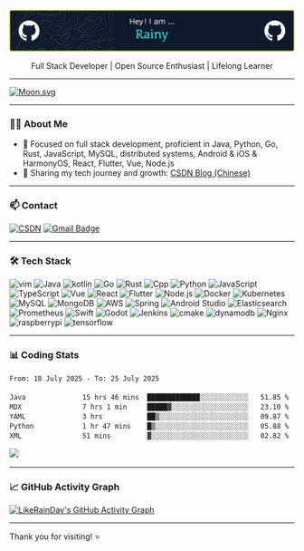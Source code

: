 ![](pic/github-header-image.png)

<p align="center">
  Full Stack Developer | Open Source Enthusiast | Lifelong Learner
</p>

---

[![Moon.svg](https://moon-svg.minung.dev/moon.svg?theme=basic)](https://moon-svg.minung.dev)

---

### 🧑‍💻 About Me

- 💼 Focused on full stack development, proficient in Java, Python, Go, Rust, JavaScript, MySQL, distributed systems, Android & iOS & HarmonyOS, React, Flutter, Vue, Node.js
- 📝 Sharing my tech journey and growth: [CSDN Blog (Chinese)](https://blog.csdn.net/qq_15807167)

---

### 📫 Contact

[![CSDN](https://img.shields.io/badge/-CSDN-c14438?style=flat-square&logo=c&logoColor=white)](https://blog.csdn.net/qq_15807167)
[![Gmail Badge](https://img.shields.io/badge/-Gmail-c14438?style=flat-square&logo=Gmail&logoColor=white&link=mailto:houshuai0816@gmail.com)](mailto:houshuai0816@gmail.com)

<!-- Add more social links if needed -->

---

### 🛠 Tech Stack

<p align="left">
  <img src="https://skillicons.dev/icons?i=vim" alt="vim" width="48" height="48" />
  <img src="https://techstack-generator.vercel.app/java-icon.svg" alt="Java" width="48" height="48" />
  <img src="https://skillicons.dev/icons?i=kotlin" alt="kotlin" width="48" height="48" />
  <img src="https://skillicons.dev/icons?i=go" alt="Go" width="48" height="48" />
  <img src="https://skillicons.dev/icons?i=rust" alt="Rust" width="48" height="48" />
  <img src="https://skillicons.dev/icons?i=cpp" alt="Cpp" width="48" height="48" />
  <img src="https://techstack-generator.vercel.app/python-icon.svg" alt="Python" width="48" height="48" />
  <img src="https://techstack-generator.vercel.app/js-icon.svg" alt="JavaScript" width="48" height="48" />
  <img src="https://techstack-generator.vercel.app/ts-icon.svg" alt="TypeScript" width="48" height="48" />
  <img src="https://skillicons.dev/icons?i=vue" alt="Vue" width="48" height="48" />
  <img src="https://techstack-generator.vercel.app/react-icon.svg" alt="React" width="48" height="48" />
  <img src="https://skillicons.dev/icons?i=flutter" alt="Flutter" width="48" height="48" />
  <img src="https://skillicons.dev/icons?i=nodejs" alt="Node.js" width="48" height="48" />
  <img src="https://techstack-generator.vercel.app/docker-icon.svg" alt="Docker" width="48" height="48" />
  <img src="https://techstack-generator.vercel.app/kubernetes-icon.svg" alt="Kubernetes" width="48" height="48" />
  <img src="https://techstack-generator.vercel.app/mysql-icon.svg" alt="MySQL" width="48" height="48" />
  <img src="https://skillicons.dev/icons?i=mongodb" alt="MongoDB" width="48" height="48" />
  <img src="https://techstack-generator.vercel.app/aws-icon.svg" alt="AWS" width="48" height="48" />
  <img src="https://skillicons.dev/icons?i=spring" alt="Spring" width="48" height="48" />
  <img src="https://skillicons.dev/icons?i=androidstudio" alt="Android Studio" width="48" height="48" />
  <img src="https://skillicons.dev/icons?i=elasticsearch" alt="Elasticsearch" width="48" height="48" />
  <img src="https://skillicons.dev/icons?i=prometheus" alt="Prometheus" width="48" height="48" />
  <img src="https://skillicons.dev/icons?i=swift" alt="Swift" width="48" height="48" />
  <img src="https://skillicons.dev/icons?i=godot" alt="Godot" width="48" height="48" />
  <img src="https://skillicons.dev/icons?i=jenkins" alt="Jenkins" width="48" height="48" />
  <img src="https://skillicons.dev/icons?i=cmake" alt="cmake" width="48" height="48" />
  <img src="https://skillicons.dev/icons?i=dynamodb" alt="dynamodb" width="48" height="48" />
  <img src="https://skillicons.dev/icons?i=nginx" alt="Nginx" width="48" height="48" />
  <img src="https://skillicons.dev/icons?i=raspberrypi" alt="raspberrypi" width="48" height="48" />
  <img src="https://skillicons.dev/icons?i=tensorflow" alt="tensorflow" width="48" height="48" />
</p>

---

### 📊 Coding Stats

<!--START_SECTION:waka-->

```txt
From: 18 July 2025 - To: 25 July 2025

Java              15 hrs 46 mins  █████████████░░░░░░░░░░░░   51.85 %
MDX               7 hrs 1 min     █████▓░░░░░░░░░░░░░░░░░░░   23.10 %
YAML              3 hrs           ██▒░░░░░░░░░░░░░░░░░░░░░░   09.87 %
Python            1 hr 47 mins    █▒░░░░░░░░░░░░░░░░░░░░░░░   05.88 %
XML               51 mins         ▓░░░░░░░░░░░░░░░░░░░░░░░░   02.82 %
```

<!--END_SECTION:waka-->

<img src="https://github-readme-stats.vercel.app/api?username=LikeRainDay&show_icons=true&title_color=fff&icon_color=79ff97&text_color=9f9f9f&bg_color=151515&count_private=true">

---

### 📈 GitHub Activity Graph

[![LikeRainDay's GitHub Activity Graph](https://github-readme-activity-graph.vercel.app/graph?username=LikeRainDay&theme=github-compact)](https://github.com/Ashutosh00710/github-readme-activity-graph)

---

Thank you for visiting! ⭐️

